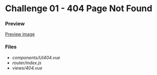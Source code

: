 # Challenge 01 - 404 Page Not Found

### Preview
[Preview image](/01_404/project/src/assets/preview404.png)
### Files
- *components/UI404.vue*
- *router/index.js*
- *views/404.vue*
